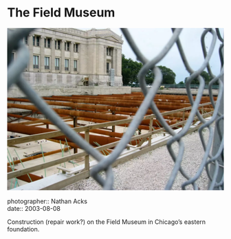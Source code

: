 # The Field Museum

![The exposed foundation of the Chicago Field Museum](assets/2003-08-08-the-field-museum.webp)

photographer:: Nathan Acks  
date:: 2003-08-08

Construction (repair work?) on the Field Museum in Chicago’s eastern foundation.
